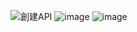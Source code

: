 
![創建API](https://user-images.githubusercontent.com/94948670/233841803-becb151f-df43-4434-ae3f-2f6ad355914a.png)
![image](https://user-images.githubusercontent.com/94948670/233842743-282c88f3-b517-4118-a6a8-853b16925cd5.png)
![image](https://user-images.githubusercontent.com/94948670/233843426-4fff6d9f-4d06-4a14-be1c-b3bf3bd8e36b.png)
